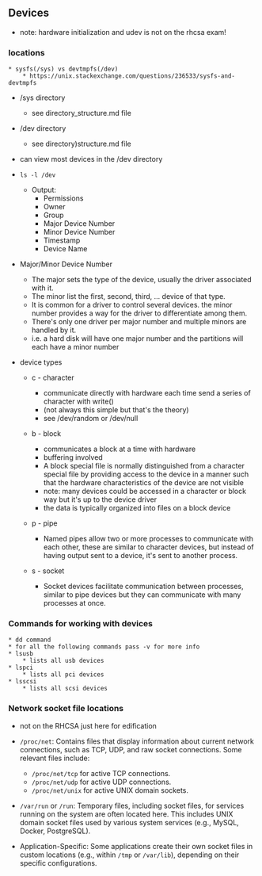 ## Devices

* note: hardware initialization and udev is not on the rhcsa exam!


### locations

    * sysfs(/sys) vs devtmpfs(/dev)
        * https://unix.stackexchange.com/questions/236533/sysfs-and-devtmpfs

* /sys directory
    * see directory_structure.md file
 

* /dev directory 
    * see directory)structure.md file
        

* can view most devices in the /dev directory
* `ls -l /dev`
    * Output:
        * Permissions
        * Owner
        * Group
        * Major Device Number
        * Minor Device Number
        * Timestamp
        * Device Name

* Major/Minor Device Number
    * The major sets the type of the device, usually the driver associated with it. 
    * The minor list the first, second, third, ... device of that type.
    * It is common for a driver to control several devices. the minor number provides a way for the driver to differentiate among them. 
    * There's only one driver per major number and multiple minors are handled by it.
    * i.e. a hard disk will have one major number and the partitions will each have a minor number

* device types
    * c - character
        * communicate directly with hardware each time send a series of character with write()
        * (not always this simple but that's the theory)
        * see /dev/random or /dev/null

    * b - block
        * communicates a block at a time with hardware
        * buffering involved
        * A block special file is normally distinguished from a character special file by providing access to the device in a manner such that the hardware characteristics of the device are not visible
        * note: many devices could be accessed in a character or block way but it's up to the device driver
        * the data is typically organized into files on a block device

    * p - pipe
        * Named pipes allow two or more processes to communicate with each other, these are similar to character devices, but instead of having output sent to a device, it's sent to another process. 
    * s - socket
        * Socket devices facilitate communication between processes, similar to pipe devices but they can communicate with many processes at once.



### Commands for working with devices
    * dd command
    * for all the following commands pass -v for more info
    * lsusb
        * lists all usb devices
    * lspci
        * lists all pci devices
    * lsscsi
        * lists all scsi devices

### Network socket file locations
* not on the RHCSA just here for edification
* `/proc/net`: Contains files that display information about current network connections, such as TCP, UDP, and raw socket connections. Some relevant files include:
    * `/proc/net/tcp` for active TCP connections.
    * `/proc/net/udp` for active UDP connections.
    * `/proc/net/unix` for active UNIX domain sockets.

* `/var/run` or `/run`: Temporary files, including socket files, for services running on the system are often located here. This includes UNIX domain socket files used by various system services (e.g., MySQL, Docker, PostgreSQL).

* Application-Specific: Some applications create their own socket files in custom locations (e.g., within `/tmp` or `/var/lib`), depending on their specific configurations.
